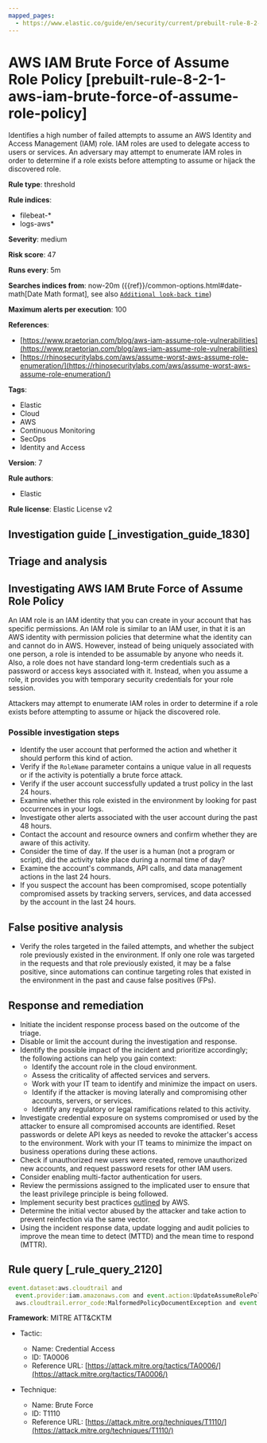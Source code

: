 ```yaml
---
mapped_pages:
  - https://www.elastic.co/guide/en/security/current/prebuilt-rule-8-2-1-aws-iam-brute-force-of-assume-role-policy.html
---
```


# AWS IAM Brute Force of Assume Role Policy [prebuilt-rule-8-2-1-aws-iam-brute-force-of-assume-role-policy]

Identifies a high number of failed attempts to assume an AWS Identity and Access Management (IAM) role. IAM roles are used to delegate access to users or services. An adversary may attempt to enumerate IAM roles in order to determine if a role exists before attempting to assume or hijack the discovered role.

**Rule type**: threshold

**Rule indices**:

* filebeat-*
* logs-aws*

**Severity**: medium

**Risk score**: 47

**Runs every**: 5m

**Searches indices from**: now-20m ({{ref}}/common-options.html#date-math[Date Math format], see also [`Additional look-back time`](docs-content://solutions/security/detect-and-alert/create-detection-rule.md#rule-schedule))

**Maximum alerts per execution**: 100

**References**:

* [https://www.praetorian.com/blog/aws-iam-assume-role-vulnerabilities](https://www.praetorian.com/blog/aws-iam-assume-role-vulnerabilities)
* [https://rhinosecuritylabs.com/aws/assume-worst-aws-assume-role-enumeration/](https://rhinosecuritylabs.com/aws/assume-worst-aws-assume-role-enumeration/)

**Tags**:

* Elastic
* Cloud
* AWS
* Continuous Monitoring
* SecOps
* Identity and Access

**Version**: 7

**Rule authors**:

* Elastic

**Rule license**: Elastic License v2

## Investigation guide [_investigation_guide_1830]

## Triage and analysis

## Investigating AWS IAM Brute Force of Assume Role Policy

An IAM role is an IAM identity that you can create in your account that has specific permissions. An IAM role is similar
to an IAM user, in that it is an AWS identity with permission policies that determine what the identity can and cannot
do in AWS. However, instead of being uniquely associated with one person, a role is intended to be assumable by anyone
who needs it. Also, a role does not have standard long-term credentials such as a password or access keys associated
with it. Instead, when you assume a role, it provides you with temporary security credentials for your role session.

Attackers may attempt to enumerate IAM roles in order to determine if a role exists before attempting to assume or
hijack the discovered role.

### Possible investigation steps

- Identify the user account that performed the action and whether it should perform this kind of action.
- Verify if the `RoleName` parameter contains a unique value in all requests or if the activity is potentially a brute
force attack.
- Verify if the user account successfully updated a trust policy in the last 24 hours.
- Examine whether this role existed in the environment by looking for past occurrences in your logs.
- Investigate other alerts associated with the user account during the past 48 hours.
- Contact the account and resource owners and confirm whether they are aware of this activity.
- Consider the time of day. If the user is a human (not a program or script), did the activity take place during a normal
time of day?
- Examine the account's commands, API calls, and data management actions in the last 24 hours.
- If you suspect the account has been compromised, scope potentially compromised assets by tracking servers, services,
and data accessed by the account in the last 24 hours.

## False positive analysis

- Verify the roles targeted in the failed attempts, and whether the subject role previously existed in the environment.
If only one role was targeted in the requests and that role previously existed, it may be a false positive, since
automations can continue targeting roles that existed in the environment in the past and cause false positives (FPs).

## Response and remediation

- Initiate the incident response process based on the outcome of the triage.
- Disable or limit the account during the investigation and response.
- Identify the possible impact of the incident and prioritize accordingly; the following actions can help you gain context:
    - Identify the account role in the cloud environment.
    - Assess the criticality of affected services and servers.
    - Work with your IT team to identify and minimize the impact on users.
    - Identify if the attacker is moving laterally and compromising other accounts, servers, or services.
    - Identify any regulatory or legal ramifications related to this activity.
- Investigate credential exposure on systems compromised or used by the attacker to ensure all compromised accounts are
identified. Reset passwords or delete API keys as needed to revoke the attacker's access to the environment. Work with
your IT teams to minimize the impact on business operations during these actions.
- Check if unauthorized new users were created, remove unauthorized new accounts, and request password resets for other
IAM users.
- Consider enabling multi-factor authentication for users.
- Review the permissions assigned to the implicated user to ensure that the least privilege principle is being followed.
- Implement security best practices [outlined](https://aws.amazon.com/premiumsupport/knowledge-center/security-best-practices/) by AWS.
- Determine the initial vector abused by the attacker and take action to prevent reinfection via the same vector.
- Using the incident response data, update logging and audit policies to improve the mean time to detect (MTTD) and the
mean time to respond (MTTR).

## Rule query [_rule_query_2120]

```js
event.dataset:aws.cloudtrail and
  event.provider:iam.amazonaws.com and event.action:UpdateAssumeRolePolicy and
  aws.cloudtrail.error_code:MalformedPolicyDocumentException and event.outcome:failure
```

**Framework**: MITRE ATT&CKTM

* Tactic:

    * Name: Credential Access
    * ID: TA0006
    * Reference URL: [https://attack.mitre.org/tactics/TA0006/](https://attack.mitre.org/tactics/TA0006/)

* Technique:

    * Name: Brute Force
    * ID: T1110
    * Reference URL: [https://attack.mitre.org/techniques/T1110/](https://attack.mitre.org/techniques/T1110/)



